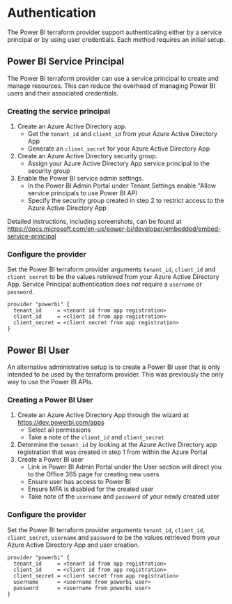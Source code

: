 # Authentication

The Power BI terraform provider support authenticating either by a service principal or by using user credentials. Each method requires an initial setup.

## Power BI Service Principal

The Power BI terraform provider can use a service principal to create and manage resources. This can reduce the overhead of managing Power BI users and their associated credentials.

### Creating the service principal

1. Create an Azure Active Directory app.
   * Get the `tenant_id` and `client_id` from your Azure Active Directory App
   * Generate an `client_secret` for your Azure Active Directory App
2. Create an Azure Active Directory security group.
   * Assign your Azure Active Directory App service principal to the security group
3. Enable the Power BI service admin settings.
   * In the Power BI Admin Portal under Tenant Settings enable "Allow service principals to use Power BI API
   * Specify the security group created in step 2 to restrict access to the Azure Active Directory App

Detailed instructions, including screenshots, can be found at https://docs.microsoft.com/en-us/power-bi/developer/embedded/embed-service-principal


### Configure the provider

Set the Power BI terraform provider arguments `tenant_id`, `client_id` and `client_secret` to be the values retrieved from your Azure Active Directory App. Service Principal authentication does *not* require a `username` or `password`.

```hcl
provider "powerbi" {
  tenant_id     = <tenant id from app registration>
  client_id     = <client id from app registration>
  client_secret = <client secret from app registration>
}
```

## Power BI User

An alternative administrative setup is to create a Power BI user that is only intended to be used by the terraform provider. This was previously the only way to use the Power BI APIs.

### Creating a Power BI User

1. Create an Azure Active Directory App through the wizard at https://dev.powerbi.com/apps
   * Select all permissions
   * Take a note of the `client_id` and `client_secret`
2. Determine the `tenant_id` by looking at the Azure Active Directory app registration that was created in step 1 from within the Azure Portal
3. Create a Power BI user
   * Link in Power BI Admin Portal under the User section will direct you to the Office 365 page for creating new users
   * Ensure user has access to Power BI
   * Ensure MFA is disabled for the created user
   * Take note of the `username` and `password` of your newly created user

### Configure the provider

Set the Power BI terraform provider arguments `tenant_id`, `client_id`, `client_secret`, `username` and `password` to be the values retrieved from your Azure Active Directory App and user creation.

```hcl
provider "powerbi" {
  tenant_id     = <tenant id from app registration>
  client_id     = <client id from app registration>
  client_secret = <client secret from app registration>
  username      = <username from powerbi user>
  password      = <username from powerbi user>
}
```
